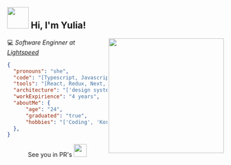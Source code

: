 ## <img src="https://i.giphy.com/media/v1.Y2lkPTc5MGI3NjExbnM0dDVoaTcxaGRzbTlucGw2NGxwazQyd3I1MnN3MnJzZzdvenZsdyZlcD12MV9pbnRlcm5hbF9naWZfYnlfaWQmY3Q9cw/9Dxh8ZKJroRCKuRxht/giphy.gif" width="50"> Hi, I'm Yulia! 

<img align='right' src="https://i.giphy.com/media/v1.Y2lkPTc5MGI3NjExdXR1b2g3N2J0eHFrb3Bld3RzajUzYmVmamVkbmZ2cmhhamxiZG45YiZlcD12MV9pbnRlcm5hbF9naWZfYnlfaWQmY3Q9cw/fVW8bqnzFmKHoFb3XL/giphy.gif" height="268">

:computer: <em>Software Enginner at <a href="https://www.lightspeedhq.com/">Lightspeed</a></em>

```json
{
  "pronouns": "she",
  "code": "[Typescript, Javascript, HTML, CSS, Python]",
  "tools": "[React, Redux, Next, React-Query, Storybook, Styled-Components, Docker]",
  "architecture": "['design system pattern', 'feature-sliced-design']",
  "workExpirience": "4 years",
  "aboutMe": {
      "age": "24",
      "graduated": "true",
      "hobbies": "['Coding', 'Korean language', 'Drums']"
  },
}
```
<div align="center">
  See you in PR's <img src="https://i.giphy.com/media/v1.Y2lkPTc5MGI3NjExa3NjMDd1ZThuZTZ1ODAwbW93dzk3bGFncnZ6NXQwZjRkZHZrczJiZCZlcD12MV9pbnRlcm5hbF9naWZfYnlfaWQmY3Q9cw/sjd6JwHsyo756i1cJI/giphy.gif" width="30">
</div>
